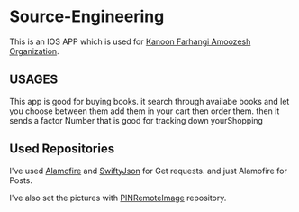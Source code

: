 # Source-Engineering
This is an IOS APP which is used for [Kanoon Farhangi Amoozesh Organization](http://www.kanoon.ir/).

## USAGES

This app is good for buying books. it search through availabe books and let you choose between them add them in your cart then order them. then it sends a factor Number that is good for tracking down yourShopping

## Used Repositories

I've used [Alamofire](https://github.com/Alamofire/Alamofire) and [SwiftyJson](https://github.com/SwiftyJSON/SwiftyJSON) for Get requests. and just Alamofire for Posts. 

I've also set the pictures with [PINRemoteImage](https://github.com/pinterest/PINRemoteImage) repository.
